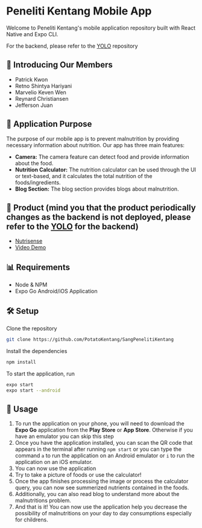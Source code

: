 # Peneliti Kentang Mobile App

Welcome to Peneliti Kentang's mobile application repository built with React Native and Expo CLI.

For the backend, please refer to the [YOLO](https://github.com/PotatoKentang/YouOnlyLickOnce) repository

## 🤝 Introducing Our Members
- Patrick Kwon
- Retno Shintya Hariyani
- Marvelio Keven Wen
- Reynard Christiansen
- Jefferson Juan

## 🌟 Application Purpose
The purpose of our mobile app is to prevent malnutrition by providing necessary information about nutrition. Our app has three main features:

- **Camera:** The camera feature can detect food and provide information about the food.
- **Nutrition Calculator:** The nutrition calculator can be used through the UI or text-based, and it calculates the total nutrition of the foods/ingredients.
- **Blog Section:** The blog section provides blogs about malnutrition.


## 🔗 Product (mind you that the product periodically changes as the backend is not deployed, please refer to the [YOLO](https://github.com/) for the backend)
- [Nutrisense](https://expo.dev/accounts/neurologia/projects/Nutrisense/builds/085e6ed7-24e1-4787-add3-1c55392d73f)
- [Video Demo](https://drive.google.com/file/d/1M1fsAdHqZXFXFi9Z76hH7TPALk4mBobM/view)

## 📊 Requirements

- Node & NPM
- Expo Go Android/iOS Application

## 🛠 Setup

Clone the repository

```bash
git clone https://github.com/PotatoKentang/SangPenelitiKentang
```

Install the dependencies

```bash
npm install
```

To start the application, run

```bash
expo start
expo start --android
```

## 📱 Usage

1. To run the application on your phone, you will need to download the **Expo Go** application from the **Play Store** or **App Store**. Otherwise if you have an emulator you can skip this step
2. Once you have the application installed, you can scan the QR code that appears in the terminal after running `npm start` or you can type the command `a` to run the application on an Android emulator or `i` to run the application on an iOS emulator.
3. You can now use the application
4. Try to take a picture of foods or use the calculator!
5. Once the app finishes processing the image or process the calculator query, you can now see summerized nutrients contained in the foods.
6. Additionally, you can also read blog to understand more about the malnutritions problem.
7. And that is it! You can now use the application help you decrease the possibility of malnutritions on your day to day consumptions especially for childrens.
